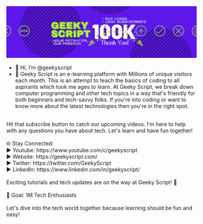 <img src="geekyscript.png">

- 👋 Hi, I’m @geekyscript
- 👀 Geeky Script is an e-learning platform with Millions of unique visitors each month. This is an attempt to teach the basics of coding to all aspirants which took me ages to learn. At Geeky Script, we break down computer programming and other tech topics in a way that's friendly for both beginners and tech-savvy folks. If you're into coding or want to know more about the latest technologies then you're in the right spot.<br>
<br>
Hit that subscribe button to catch our upcoming videos. I'm here to help with any questions you have about tech. Let's learn and have fun together!<br>
<br>
🌐 Stay Connected:<br>
► Youtube: https://www.youtube.com/c/geekyscript<br>
► Website: https://geekyscript.com/<br>
► Twitter: https://twitter.com/GeekyScript<br>
► LinkedIn: https://www.linkedin.com/in/geekyscript/<br>
<br>
Exciting tutorials and tech updates are on the way at Geeky Script! 🚀<br>
<br>
🎯 Goal: 1M Tech Enthusiasts<br>
<br>
Let's dive into the tech world together because learning should be fun and easy!
